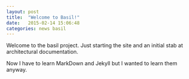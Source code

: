 ```yaml
---
layout: post
title:  "Welcome to Basil!"
date:   2015-02-14 15:06:48
categories: news basil
---
```

Welcome to the basil project. Just starting the site and an initial stab at architectural documentation.

Now I have to learn MarkDown and Jekyll but I wanted to learn them anyway.

